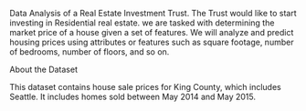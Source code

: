 Data Analysis of a Real Estate Investment Trust. The Trust would like to start investing in Residential real estate. 
we are tasked with determining the market price of a house given a set of features. 
We will analyze and predict housing prices using attributes or features such as square footage, number of bedrooms, number of floors, and so on.


About the Dataset

This dataset contains house sale prices for King County, which includes Seattle. It includes homes sold between May 2014 and May 2015.
